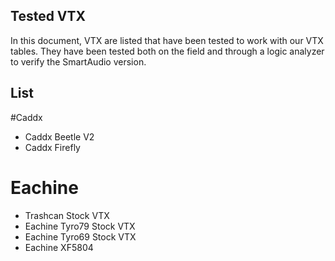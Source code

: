 ## Tested VTX

In this document, VTX are listed that have been tested to work with our VTX tables. They have been tested both on the field and through a logic analyzer to verify the SmartAudio version.

## List

#Caddx
- Caddx Beetle V2
- Caddx Firefly


# Eachine
- Trashcan Stock VTX
- Eachine Tyro79 Stock VTX
- Eachine Tyro69 Stock VTX
- Eachine XF5804
